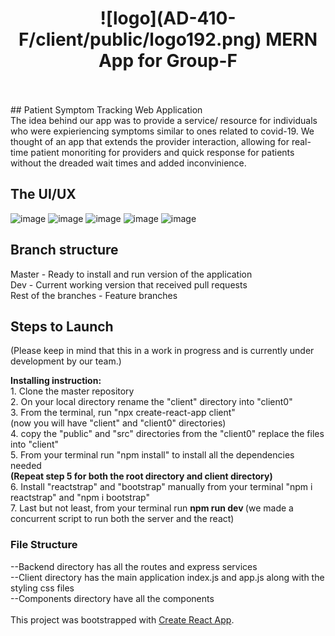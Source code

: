 <h1 align="center">
![logo](AD-410-F/client/public/logo192.png)   
MERN App for Group-F
</h1>
<br  />
<br  />
## Patient Symptom Tracking Web Application <br  />
The idea behind our app was to provide a service/ resource for individuals who
were expieriencing symptoms similar to ones related to covid-19.  We thought of an app that extends
the provider interaction, allowing for real-time patient monoriting for providers and quick response for patients without
the dreaded wait times and added inconvinience.

## The UI/UX
![image](https://user-images.githubusercontent.com/55608123/84739172-05f6c100-af60-11ea-9194-0bd47746a038.png)
![image](https://user-images.githubusercontent.com/55608123/84739291-2e7ebb00-af60-11ea-8c67-c06c689921d6.png) 
![image](https://user-images.githubusercontent.com/55608123/84739505-9cc37d80-af60-11ea-8f0d-38c8da3b68db.png)
![image](https://user-images.githubusercontent.com/55608123/84739632-d0060c80-af60-11ea-9d5e-43ac104795f7.png)
![image](https://user-images.githubusercontent.com/55608123/84739704-fb88f700-af60-11ea-9fcc-4e1e74311bd1.png)

## Branch structure
Master - Ready to install and run version of the application <br  />
Dev - Current working version that received pull requests <br  />
Rest of the branches - Feature branches <br  />

## Steps to Launch 
(Please keep in mind that this in a work in progress and is currently under development by our team.)

<strong>Installing instruction: </strong> <br />
	1.  Clone the master repository<br />
	2.  On your local directory rename the "client" directory into "client0" <br />
	3.  From the terminal, run "npx create-react-app client" <br />
		(now you will have "client" and "client0" directories) <br />
	4.  copy the "public" and "src" directories from the "client0" replace the files into "client" <br />
	5.  From your terminal run "npm install" to install all the dependencies needed <br />
		<strong>(Repeat step 5 for both the root directory and client directory)</strong><br />
	6.  Install "reactstrap" and "bootstrap" manually from your terminal "npm i reactstrap" and "npm i bootstrap" <br />
	7.  Last but not least, from your terminal run <strong> npm run dev </strong> (we made a concurrent script to run both the server and the react) <br />

### File Structure
  --Backend directory has all the routes and express services<br />
  --Client directory has the main application index.js and app.js along with the styling css files<br />
  --Components directory have all the components <br />
<br />
This project was bootstrapped with [Create React App](https://github.com/facebook/create-react-app).
